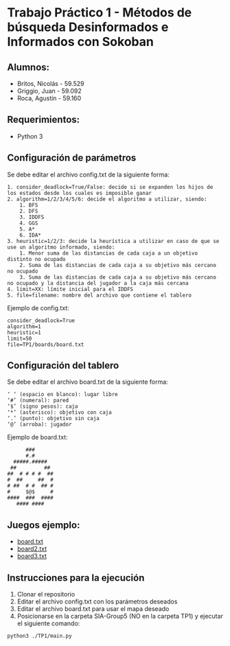 # Trabajo Práctico 1 - Métodos de búsqueda Desinformados e Informados con Sokoban

## Alumnos:
- Britos, Nicolás - 59.529
- Griggio, Juan - 59.092
- Roca, Agustín - 59.160

## Requerimientos:
- Python 3

## Configuración de parámetros
Se debe editar el archivo config.txt de la siguiente forma:

    1. consider_deadlock=True/False: decide si se expanden los hijos de los estados desde los cuales es imposible ganar
    2. algorithm=1/2/3/4/5/6: decide el algoritmo a utilizar, siendo:
        1. BFS
        2. DFS
        3. IDDFS
        4. GGS
        5. A*
        6. IDA*
    3. heuristic=1/2/3: decide la heurística a utilizar en caso de que se use un algoritmo informado, siendo:
        1. Menor suma de las distancias de cada caja a un objetivo distinto no ocupado
        2. Suma de las distancias de cada caja a su objetivo más cercano no ocupado
        3. Suma de las distancias de cada caja a su objetivo más cercano no ocupado y la distancia del jugador a la caja más cercana
    4. limit=XX: límite inicial para el IDDFS
    5. file=filename: nombre del archivo que contiene el tablero

Ejemplo de config.txt:

    consider_deadlock=True
    algorithm=1
    heuristic=1
    limit=50
    file=TP1/boards/board.txt

## Configuración del tablero
Se debe editar el archivo board.txt de la siguiente forma:

    ‘ ‘ (espacio en blanco): lugar libre
    ‘#’ (numeral): pared
    ‘$’ (signo pesos): caja
    ‘*’ (asterisco): objetivo con caja 
    ‘.’ (punto): objetivo sin caja
    ‘@’ (arroba): jugador

Ejemplo de board.txt:

          ###
          #.#
      #####.#####
     ##         ##
    ##  # # # #  ##
    #  ##     ##  #
    # ##  # #  ## #
    #     $@$     #
    ####  ###  ####
       #### ####

## Juegos ejemplo:
- [board.txt](http://www.game-sokoban.com/index.php?mode=level&lid=200)
- [board2.txt](http://www.game-sokoban.com/index.php?mode=level&lid=45427)
- [board3.txt](http://www.game-sokoban.com/index.php?mode=level&lid=45426)

## Instrucciones para la ejecución
1. Clonar el repositorio
2. Editar el archivo config.txt con los parámetros deseados        
3. Editar el archivo board.txt para usar el mapa deseado
4. Posicionarse en la carpeta SIA-Group5 (NO en la carpeta TP1) y ejecutar el siguiente comando:
```
python3 ./TP1/main.py
```